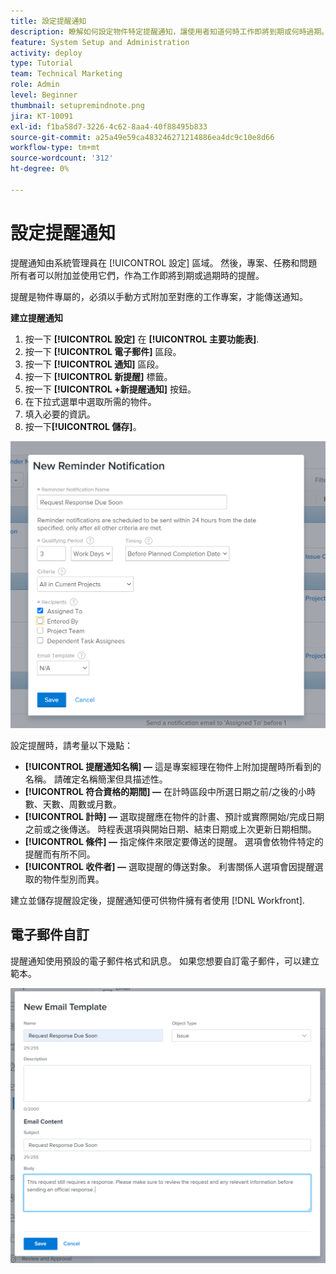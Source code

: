 ```yaml
---
title: 設定提醒通知
description: 瞭解如何設定物件特定提醒通知，讓使用者知道何時工作即將到期或何時過期。
feature: System Setup and Administration
activity: deploy
type: Tutorial
team: Technical Marketing
role: Admin
level: Beginner
thumbnail: setupremindnote.png
jira: KT-10091
exl-id: f1ba58d7-3226-4c62-8aa4-40f88495b833
source-git-commit: a25a49e59ca483246271214886ea4dc9c10e8d66
workflow-type: tm+mt
source-wordcount: '312'
ht-degree: 0%

---
```


<!---
this has the same content as the system administrator notification setup and mangement section of the email and inapp notificiations learning path
--->

# 設定提醒通知

提醒通知由系統管理員在 [!UICONTROL 設定] 區域。 然後，專案、任務和問題所有者可以附加並使用它們，作為工作即將到期或過期時的提醒。

提醒是物件專屬的，必須以手動方式附加至對應的工作專案，才能傳送通知。

**建立提醒通知**

1. 按一下 **[!UICONTROL 設定]** 在 **[!UICONTROL 主要功能表]**.
1. 按一下 **[!UICONTROL 電子郵件]** 區段。
1. 按一下 **[!UICONTROL 通知]** 區段。
1. 按一下 **[!UICONTROL 新提醒]** 標籤。
1. 按一下 **[!UICONTROL +新提醒通知]** 按鈕。
1. 在下拉式選單中選取所需的物件。
1. 填入必要的資訊。
1. 按一下&#x200B;**[!UICONTROL 儲存]**。

![[!UICONTROL 新提醒通知] 視窗](assets/admin-fund-reminder-notification-1.png)

設定提醒時，請考量以下幾點：

* **[!UICONTROL 提醒通知名稱] —** 這是專案經理在物件上附加提醒時所看到的名稱。 請確定名稱簡潔但具描述性。
* **[!UICONTROL 符合資格的期間] —** 在計時區段中所選日期之前/之後的小時數、天數、周數或月數。
* **[!UICONTROL 計時] —** 選取提醒應在物件的計畫、預計或實際開始/完成日期之前或之後傳送。 時程表選項與開始日期、結束日期或上次更新日期相關。
* **[!UICONTROL 條件] —** 指定條件來限定要傳送的提醒。 選項會依物件特定的提醒而有所不同。
* **[!UICONTROL 收件者] —** 選取提醒的傳送對象。 利害關係人選項會因提醒選取的物件型別而異。

建立並儲存提醒設定後，提醒通知便可供物件擁有者使用 [!DNL Workfront].

## 電子郵件自訂

提醒通知使用預設的電子郵件格式和訊息。 如果您想要自訂電子郵件，可以建立範本。

<!---
paragraph above needs a hyperlink to an article
--->

![「新增電子郵件範本」視窗](assets/admin-fund-email-customization.png)

<!---
learn more URLs
--->
